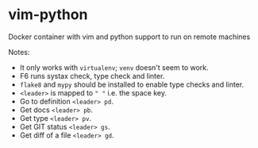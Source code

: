 # vim-python
Docker container with vim and python support to run on remote machines

Notes:
- It only works with `virtualenv`; `venv` doesn't seem to work.
- F6 runs systax check, type check and linter.
- `flake8` and `mypy` should be installed to enable type checks and linter.
- `<leader>` is mapped to `" "` i.e. the space key.
- Go to definition `<leader> pd`.
- Get docs `<leader> pb`.
- Get type `<leader> pv`.
- Get GIT status `<leader> gs`.
- Get diff of a file `<leader> gd`.
